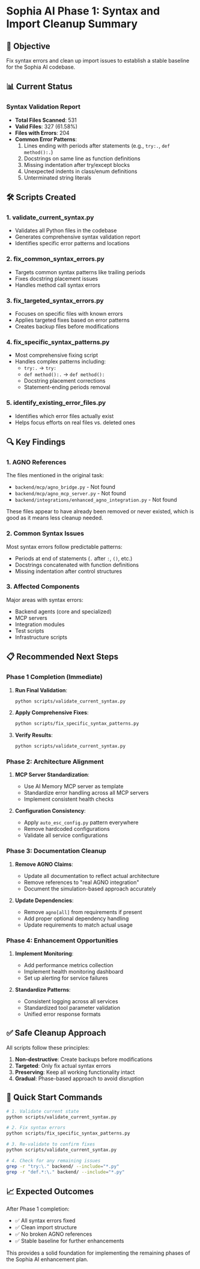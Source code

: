 # Sophia AI Phase 1: Syntax and Import Cleanup Summary

## 🎯 Objective
Fix syntax errors and clean up import issues to establish a stable baseline for the Sophia AI codebase.

## 📊 Current Status

### Syntax Validation Report
- **Total Files Scanned**: 531
- **Valid Files**: 327 (61.58%)
- **Files with Errors**: 204
- **Common Error Patterns**:
  1. Lines ending with periods after statements (e.g., `try:.`, `def method():.`)
  2. Docstrings on same line as function definitions
  3. Missing indentation after try/except blocks
  4. Unexpected indents in class/enum definitions
  5. Unterminated string literals

## 🛠️ Scripts Created

### 1. **validate_current_syntax.py**
- Validates all Python files in the codebase
- Generates comprehensive syntax validation report
- Identifies specific error patterns and locations

### 2. **fix_common_syntax_errors.py**
- Targets common syntax patterns like trailing periods
- Fixes docstring placement issues
- Handles method call syntax errors

### 3. **fix_targeted_syntax_errors.py**
- Focuses on specific files with known errors
- Applies targeted fixes based on error patterns
- Creates backup files before modifications

### 4. **fix_specific_syntax_patterns.py**
- Most comprehensive fixing script
- Handles complex patterns including:
  - `try:.` → `try:`
  - `def method():.` → `def method():`
  - Docstring placement corrections
  - Statement-ending periods removal

### 5. **identify_existing_error_files.py**
- Identifies which error files actually exist
- Helps focus efforts on real files vs. deleted ones

## 🔍 Key Findings

### 1. **AGNO References**
The files mentioned in the original task:
- `backend/mcp/agno_bridge.py` - Not found
- `backend/mcp/agno_mcp_server.py` - Not found
- `backend/integrations/enhanced_agno_integration.py` - Not found

These files appear to have already been removed or never existed, which is good as it means less cleanup needed.

### 2. **Common Syntax Issues**
Most syntax errors follow predictable patterns:
- Periods at end of statements (`.` after `:`, `()`, etc.)
- Docstrings concatenated with function definitions
- Missing indentation after control structures

### 3. **Affected Components**
Major areas with syntax errors:
- Backend agents (core and specialized)
- MCP servers
- Integration modules
- Test scripts
- Infrastructure scripts

## 📋 Recommended Next Steps

### Phase 1 Completion (Immediate)
1. **Run Final Validation**:
   ```bash
   python scripts/validate_current_syntax.py
   ```

2. **Apply Comprehensive Fixes**:
   ```bash
   python scripts/fix_specific_syntax_patterns.py
   ```

3. **Verify Results**:
   ```bash
   python scripts/validate_current_syntax.py
   ```

### Phase 2: Architecture Alignment
1. **MCP Server Standardization**:
   - Use AI Memory MCP server as template
   - Standardize error handling across all MCP servers
   - Implement consistent health checks

2. **Configuration Consistency**:
   - Apply `auto_esc_config.py` pattern everywhere
   - Remove hardcoded configurations
   - Validate all service configurations

### Phase 3: Documentation Cleanup
1. **Remove AGNO Claims**:
   - Update all documentation to reflect actual architecture
   - Remove references to "real AGNO integration"
   - Document the simulation-based approach accurately

2. **Update Dependencies**:
   - Remove `agno[all]` from requirements if present
   - Add proper optional dependency handling
   - Update requirements to match actual usage

### Phase 4: Enhancement Opportunities
1. **Implement Monitoring**:
   - Add performance metrics collection
   - Implement health monitoring dashboard
   - Set up alerting for service failures

2. **Standardize Patterns**:
   - Consistent logging across all services
   - Standardized tool parameter validation
   - Unified error response formats

## ✅ Safe Cleanup Approach

All scripts follow these principles:
1. **Non-destructive**: Create backups before modifications
2. **Targeted**: Only fix actual syntax errors
3. **Preserving**: Keep all working functionality intact
4. **Gradual**: Phase-based approach to avoid disruption

## 🚀 Quick Start Commands

```bash
# 1. Validate current state
python scripts/validate_current_syntax.py

# 2. Fix syntax errors
python scripts/fix_specific_syntax_patterns.py

# 3. Re-validate to confirm fixes
python scripts/validate_current_syntax.py

# 4. Check for any remaining issues
grep -r "try:\." backend/ --include="*.py"
grep -r "def.*:\." backend/ --include="*.py"
```

## 📈 Expected Outcomes

After Phase 1 completion:
- ✅ All syntax errors fixed
- ✅ Clean import structure
- ✅ No broken AGNO references
- ✅ Stable baseline for further enhancements

This provides a solid foundation for implementing the remaining phases of the Sophia AI enhancement plan.
